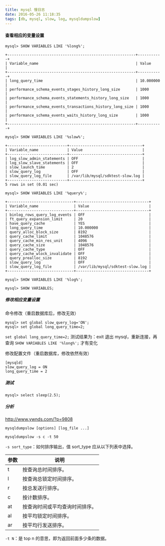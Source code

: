 ```yaml
---
title: mysql 慢日志
date: 2016-05-26 11:18:35
tags: [db, mysql, slow, log, mysqldumpslow]
---
```


#### 查看相应的变量设置

`mysql> SHOW VARIABLES LIKE '%long%';`

```
+----------------------------------------------------------+-----------+
| Variable_name                                            | Value     |
+----------------------------------------------------------+-----------+
| long_query_time                                          | 10.000000 |
| performance_schema_events_stages_history_long_size       | 1000      |
| performance_schema_events_statements_history_long_size   | 1000      |
| performance_schema_events_transactions_history_long_size | 1000      |
| performance_schema_events_waits_history_long_size        | 1000      |
+----------------------------------------------------------+-----------+
```

<!--more-->


`mysql> SHOW VARIABLES LIKE '%slow%';`

```
+---------------------------+---------------------------------+
| Variable_name             | Value                           |
+---------------------------+---------------------------------+
| log_slow_admin_statements | OFF                             |
| log_slow_slave_statements | OFF                             |
| slow_launch_time          | 2                               |
| slow_query_log            | OFF                             |
| slow_query_log_file       | /var/lib/mysql/sdktest-slow.log |
+---------------------------+---------------------------------+
5 rows in set (0.01 sec)
```

`mysql> SHOW VARIABLES LIKE '%query%';`

```
+------------------------------+---------------------------------+
| Variable_name                | Value                           |
+------------------------------+---------------------------------+
| binlog_rows_query_log_events | OFF                             |
| ft_query_expansion_limit     | 20                              |
| have_query_cache             | YES                             |
| long_query_time              | 10.000000                       |
| query_alloc_block_size       | 8192                            |
| query_cache_limit            | 1048576                         |
| query_cache_min_res_unit     | 4096                            |
| query_cache_size             | 1048576                         |
| query_cache_type             | OFF                             |
| query_cache_wlock_invalidate | OFF                             |
| query_prealloc_size          | 8192                            |
| slow_query_log               | OFF                             |
| slow_query_log_file          | /var/lib/mysql/sdktest-slow.log |
+------------------------------+---------------------------------+
```

`mysql> SHOW VARIABLES LIKE '%log%';`

`mysql> SHOW VARIABLES;`


##### 修改相应变量设置

命令修改（重启数据库后，修改无效）

```
mysql> set global slow_query_log='ON';
mysql> set global long_query_time=2;
```

`set global long_query_time=2;` 测试结果为：exit 退出 mysql，重新连接，再查询 `SHOW VARIABLES LIKE '%long%';` 才有变化

修改配置文件（重启数据库，修改依然有效）

```
[mysqld]
slow_query_log = ON
long_query_time = 2
```

##### 测试

`mysql> select sleep(2.5);`


##### 分析

<http://www.ywnds.com/?p=9808>

`mysqldumpslow [options] [log_file ...]`

`mysqldumpslow -s c -t 50`

`-s sort_type`：如何排序输出，值 sort_type 应从以下列表中选择。

| 参数 |              说明              |
|------|--------------------------------|
| t    | 按查询总时间排序。             |
| l    | 按查询总锁定时间排序。         |
| r    | 按总发送行排序。               |
| c    | 按计数排序。                   |
| at   | 按查询时间或平均查询时间排序。 |
| al   | 按平均锁定时间排序。           |
| ar   | 按平均行发送排序。             |


`-t N`：是 top n 的意思，即为返回前面多少条的数据。
